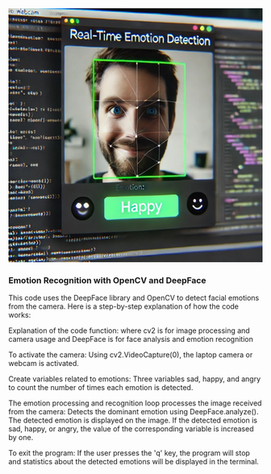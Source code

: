 <img src="opencv.jpg" alt="opencv face">
<h3>Emotion Recognition with OpenCV and DeepFace</h2>
<p>This code uses the DeepFace library and OpenCV to detect facial emotions from the camera. Here is a step-by-step explanation of how the code works:</p>
<p>Explanation of the code function:
where cv2 is for image processing and camera usage
and DeepFace is for face analysis and emotion recognition</p>
<p>To activate the camera:
Using cv2.VideoCapture(0), the laptop camera or webcam is activated.</p>
<p>Create variables related to emotions: Three variables sad, happy, and angry to count the number of times each emotion is detected.</p>
<p>The emotion processing and recognition loop processes the image received from the camera:
Detects the dominant emotion using DeepFace.analyze().
The detected emotion is displayed on the image.
If the detected emotion is sad, happy, or angry, the value of the corresponding variable is increased by one.</p>
<p>To exit the program:
If the user presses the 'q' key, the program will stop and statistics about the detected emotions will be displayed in the terminal.</p>
